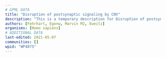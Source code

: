 ```yaml
---
# GPML DATA
title: "Disruption of postsynaptic signaling by CNV"
description: "This is a temporary description for Disruption of postsynaptic signaling by CNV"
authors: [Fehrhart, Egonw, Marvin M2, Eweitz]
organisms: [Homo sapiens]
# ADDITIONAL DATA
last-edited: 2021-05-07
communities: []
wpid: "WP4875"
---
```

